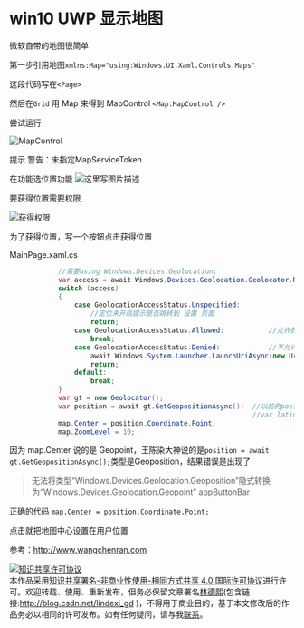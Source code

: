# win10 UWP 显示地图

<!--more-->

<div id="toc"></div>

微软自带的地图很简单

第一步引用地图`xmlns:Map="using:Windows.UI.Xaml.Controls.Maps"`

这段代码写在`<Page>`

然后在`Grid` 用 Map 来得到 MapControl
`<Map:MapControl />`

尝试运行

![MapControl](http://img.blog.csdn.net/20151119220140568)

提示 警告：未指定MapServiceToken

在功能选位置功能
![这里写图片描述](http://img.blog.csdn.net/20151119220447500)

要获得位置需要权限

![获得权限](http://img.blog.csdn.net/20151119222529424)

为了获得位置，写一个按钮点击获得位置

MainPage.xaml.cs

```C#
            //需要using Windows.Devices.Geolocation;
            var access = await Windows.Devices.Geolocation.Geolocator.RequestAccessAsync();
            switch (access)
            {
                case GeolocationAccessStatus.Unspecified:
                    //定位未开启提示是否跳转到 设置 页面            
                    return;
                case GeolocationAccessStatus.Allowed:           //允许获取          
                    break;
                case GeolocationAccessStatus.Denied:            //不允许获取位置信息时 给予提示 然后根据情况选择是否跳转到 设置 界面           
                    await Windows.System.Launcher.LaunchUriAsync(new Uri("ms-settings://privacy/location"));
                    return;
                default:
                    break;
            }
            var gt = new Geolocator();
            var position = await gt.GetGeopositionAsync();  //以前的position.Coordinate.Latitude 方法在UWP中已经过时，不再推荐使用    
                                                            //var latiude = position.Coordinate.Latitude;   
            map.Center = position.Coordinate.Point;
            map.ZoomLevel = 10;            
```

因为 map.Center 说的是 Geopoint，王陈染大神说的是`position = await gt.GetGeopositionAsync();`类型是Geoposition，结果错误是出现了
>无法将类型“Windows.Devices.Geolocation.Geoposition”隐式转换为“Windows.Devices.Geolocation.Geopoint”  appButtonBar

正确的代码 `map.Center = position.Coordinate.Point;`

点击就把地图中心设置在用户位置


参考：http://www.wangchenran.com


<a rel="license" href="http://creativecommons.org/licenses/by-nc-sa/4.0/"><img alt="知识共享许可协议" style="border-width:0" src="https://i.creativecommons.org/l/by-nc-sa/4.0/88x31.png" /></a><br />本作品采用<a rel="license" href="http://creativecommons.org/licenses/by-nc-sa/4.0/">知识共享署名-非商业性使用-相同方式共享 4.0 国际许可协议</a>进行许可。欢迎转载、使用、重新发布，但务必保留文章署名[林德熙](http://blog.csdn.net/lindexi_gd)(包含链接:http://blog.csdn.net/lindexi_gd )，不得用于商业目的，基于本文修改后的作品务必以相同的许可发布。如有任何疑问，请与我[联系](mailto:lindexi_gd@163.com)。